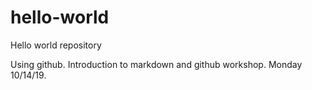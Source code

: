 # hello-world
Hello world repository 

Using github. Introduction to markdown and github workshop. Monday 10/14/19. 
